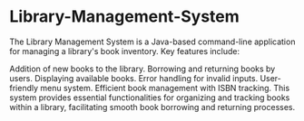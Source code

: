 # Library-Management-System

The Library Management System is a Java-based command-line application for managing a library's book inventory. Key features include:

Addition of new books to the library.
Borrowing and returning books by users.
Displaying available books.
Error handling for invalid inputs.
User-friendly menu system.
Efficient book management with ISBN tracking.
This system provides essential functionalities for organizing and tracking books within a library, facilitating smooth book borrowing and returning processes.
